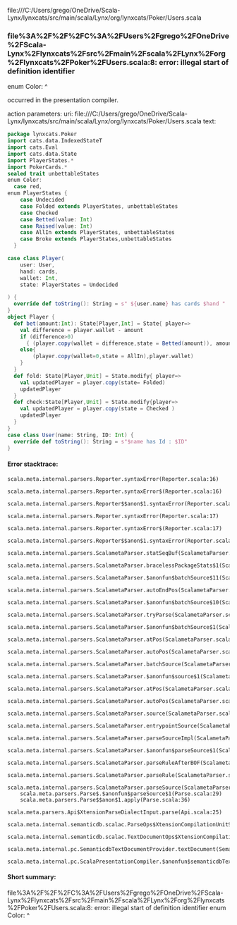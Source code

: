 file:///C:/Users/grego/OneDrive/Scala-Lynx/lynxcats/src/main/scala/Lynx/org/lynxcats/Poker/Users.scala
### file%3A%2F%2F%2FC%3A%2FUsers%2Fgrego%2FOneDrive%2FScala-Lynx%2Flynxcats%2Fsrc%2Fmain%2Fscala%2FLynx%2Forg%2Flynxcats%2FPoker%2FUsers.scala:8: error: illegal start of definition identifier
enum Color:
^

occurred in the presentation compiler.

action parameters:
uri: file:///C:/Users/grego/OneDrive/Scala-Lynx/lynxcats/src/main/scala/Lynx/org/lynxcats/Poker/Users.scala
text:
```scala
package lynxcats.Poker
import cats.data.IndexedStateT
import cats.Eval
import cats.data.State
import PlayerStates.*
import PokerCards.*
sealed trait unbettableStates
enum Color:
  case red,
enum PlayerStates {
    case Undecided
    case Folded extends PlayerStates, unbettableStates
    case Checked
    case Betted(value: Int)
    case Raised(value: Int)
    case AllIn extends PlayerStates, unbettableStates
    case Broke extends PlayerStates,unbettableStates
  }

case class Player(
    user: User,
    hand: cards,
    wallet: Int,
    state: PlayerStates = Undecided

) {
  override def toString(): String = s" ${user.name} has cards $hand "
}
object Player {
  def bet(amount:Int): State[Player,Int] = State{ player=>
    val difference = player.wallet - amount
    if (difference>0) 
      { (player.copy(wallet = difference,state = Betted(amount)), amount) }
    else{
        (player.copy(wallet=0,state = AllIn),player.wallet)
    }
  }
  def fold: State[Player,Unit] = State.modify{ player=>
    val updatedPlayer = player.copy(state= Folded)
    updatedPlayer
  }
  def check:State[Player,Unit] = State.modify{player=>
    val updatedPlayer = player.copy(state = Checked )
    updatedPlayer
  }
}
case class User(name: String, ID: Int) {
  override def toString(): String = s"$name has Id : $ID"
}

```



#### Error stacktrace:

```
scala.meta.internal.parsers.Reporter.syntaxError(Reporter.scala:16)
	scala.meta.internal.parsers.Reporter.syntaxError$(Reporter.scala:16)
	scala.meta.internal.parsers.Reporter$$anon$1.syntaxError(Reporter.scala:22)
	scala.meta.internal.parsers.Reporter.syntaxError(Reporter.scala:17)
	scala.meta.internal.parsers.Reporter.syntaxError$(Reporter.scala:17)
	scala.meta.internal.parsers.Reporter$$anon$1.syntaxError(Reporter.scala:22)
	scala.meta.internal.parsers.ScalametaParser.statSeqBuf(ScalametaParser.scala:4464)
	scala.meta.internal.parsers.ScalametaParser.bracelessPackageStats$1(ScalametaParser.scala:4681)
	scala.meta.internal.parsers.ScalametaParser.$anonfun$batchSource$11(ScalametaParser.scala:4692)
	scala.meta.internal.parsers.ScalametaParser.autoEndPos(ScalametaParser.scala:368)
	scala.meta.internal.parsers.ScalametaParser.$anonfun$batchSource$10(ScalametaParser.scala:4692)
	scala.meta.internal.parsers.ScalametaParser.tryParse(ScalametaParser.scala:216)
	scala.meta.internal.parsers.ScalametaParser.$anonfun$batchSource$1(ScalametaParser.scala:4684)
	scala.meta.internal.parsers.ScalametaParser.atPos(ScalametaParser.scala:319)
	scala.meta.internal.parsers.ScalametaParser.autoPos(ScalametaParser.scala:365)
	scala.meta.internal.parsers.ScalametaParser.batchSource(ScalametaParser.scala:4652)
	scala.meta.internal.parsers.ScalametaParser.$anonfun$source$1(ScalametaParser.scala:4645)
	scala.meta.internal.parsers.ScalametaParser.atPos(ScalametaParser.scala:319)
	scala.meta.internal.parsers.ScalametaParser.autoPos(ScalametaParser.scala:365)
	scala.meta.internal.parsers.ScalametaParser.source(ScalametaParser.scala:4645)
	scala.meta.internal.parsers.ScalametaParser.entrypointSource(ScalametaParser.scala:4650)
	scala.meta.internal.parsers.ScalametaParser.parseSourceImpl(ScalametaParser.scala:135)
	scala.meta.internal.parsers.ScalametaParser.$anonfun$parseSource$1(ScalametaParser.scala:132)
	scala.meta.internal.parsers.ScalametaParser.parseRuleAfterBOF(ScalametaParser.scala:59)
	scala.meta.internal.parsers.ScalametaParser.parseRule(ScalametaParser.scala:54)
	scala.meta.internal.parsers.ScalametaParser.parseSource(ScalametaParser.scala:132)
	scala.meta.parsers.Parse$.$anonfun$parseSource$1(Parse.scala:29)
	scala.meta.parsers.Parse$$anon$1.apply(Parse.scala:36)
	scala.meta.parsers.Api$XtensionParseDialectInput.parse(Api.scala:25)
	scala.meta.internal.semanticdb.scalac.ParseOps$XtensionCompilationUnitSource.toSource(ParseOps.scala:17)
	scala.meta.internal.semanticdb.scalac.TextDocumentOps$XtensionCompilationUnitDocument.toTextDocument(TextDocumentOps.scala:206)
	scala.meta.internal.pc.SemanticdbTextDocumentProvider.textDocument(SemanticdbTextDocumentProvider.scala:54)
	scala.meta.internal.pc.ScalaPresentationCompiler.$anonfun$semanticdbTextDocument$1(ScalaPresentationCompiler.scala:356)
```
#### Short summary: 

file%3A%2F%2F%2FC%3A%2FUsers%2Fgrego%2FOneDrive%2FScala-Lynx%2Flynxcats%2Fsrc%2Fmain%2Fscala%2FLynx%2Forg%2Flynxcats%2FPoker%2FUsers.scala:8: error: illegal start of definition identifier
enum Color:
^